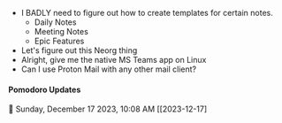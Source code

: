 - I BADLY need to figure out how to create templates for certain notes.
	- Daily Notes
	- Meeting Notes
	- Epic Features
- Let's figure out this Neorg thing
- Alright, give me the native MS Teams app on Linux
- Can I use Proton Mail with any other mail client?


#### Pomodoro Updates
🍅 Sunday, December 17 2023, 10:08 AM [[2023-12-17]    